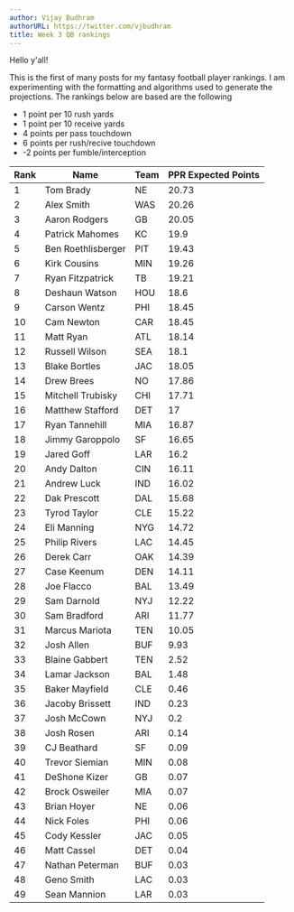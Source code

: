 ```yaml
---
author: Vijay Budhram
authorURL: https://twitter.com/vjbudhram
title: Week 3 QB rankings
---
```


Hello y'all!

This is the first of many posts for my fantasy football player rankings. I am experimenting
with the formatting and algorithms used to generate the projections. The rankings below
are based are the following
* 1 point per 10 rush yards
* 1 point per 10 receive yards
* 4 points per pass touchdown
* 6 points per rush/recive touchdown
* -2 points per fumble/interception

|Rank|Name|Team|PPR Expected Points|
|---|---|---|---|
|1|Tom Brady|NE|20.73|
|2|Alex Smith|WAS|20.26|
|3|Aaron Rodgers|GB|20.05|
|4|Patrick Mahomes|KC|19.9|
|5|Ben Roethlisberger|PIT|19.43|
|6|Kirk Cousins|MIN|19.26|
|7|Ryan Fitzpatrick|TB|19.21|
|8|Deshaun Watson|HOU|18.6|
|9|Carson Wentz|PHI|18.45|
|10|Cam Newton|CAR|18.45|
|11|Matt Ryan|ATL|18.14|
|12|Russell Wilson|SEA|18.1|
|13|Blake Bortles|JAC|18.05|
|14|Drew Brees|NO|17.86|
|15|Mitchell Trubisky|CHI|17.71|
|16|Matthew Stafford|DET|17|
|17|Ryan Tannehill|MIA|16.87|
|18|Jimmy Garoppolo|SF|16.65|
|19|Jared Goff|LAR|16.2|
|20|Andy Dalton|CIN|16.11|
|21|Andrew Luck|IND|16.02|
|22|Dak Prescott|DAL|15.68|
|23|Tyrod Taylor|CLE|15.22|
|24|Eli Manning|NYG|14.72|
|25|Philip Rivers|LAC|14.45|
|26|Derek Carr|OAK|14.39|
|27|Case Keenum|DEN|14.11|
|28|Joe Flacco|BAL|13.49|
|29|Sam Darnold|NYJ|12.22|
|30|Sam Bradford|ARI|11.77|
|31|Marcus Mariota|TEN|10.05|
|32|Josh Allen|BUF|9.93|
|33|Blaine Gabbert|TEN|2.52|
|34|Lamar Jackson|BAL|1.48|
|35|Baker Mayfield|CLE|0.46|
|36|Jacoby Brissett|IND|0.23|
|37|Josh McCown|NYJ|0.2|
|38|Josh Rosen|ARI|0.14|
|39|CJ Beathard|SF|0.09|
|40|Trevor Siemian|MIN|0.08|
|41|DeShone Kizer|GB|0.07|
|42|Brock Osweiler|MIA|0.07|
|43|Brian Hoyer|NE|0.06|
|44|Nick Foles|PHI|0.06|
|45|Cody Kessler|JAC|0.05|
|46|Matt Cassel|DET|0.04|
|47|Nathan Peterman|BUF|0.03|
|48|Geno Smith|LAC|0.03|
|49|Sean Mannion|LAR|0.03|
